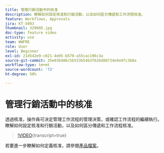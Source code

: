 ```yaml
---
title: 管理行銷活動中的核准
description: 瞭解如何設定核准和行銷活動，以及如何區分傳遞和工作流程核准。
feature: Workflows, Approvals
jira: KT-5093
thumbnail: 329605.jpg
doc-type: feature video
activity: use
team: WWFRE
role: User
level: Beginner
exl-id: 21d542e9-c021-4e05-b570-a55cac196c3a
source-git-commit: 35e036486c5b533b54b3f626d88734e9a9fc3b8a
workflow-type: tm+mt
source-wordcount: '72'
ht-degree: 50%

---
```


# 管理行銷活動中的核准

透過核准，操作員可決定管理工作流程的管理決策，或確認工作流程的繼續執行。
瞭解如何設定核准和行銷活動，以及如何區分傳遞和工作流程核准。

>[!VIDEO](https://video.tv.adobe.com/v/329605?quality=12&learn=on){transcript=true}

若要進一步瞭解如何定義核准，請參閱[產品檔案](https://experienceleague.adobe.com/docs/campaign-classic/using/automating-with-workflows/executing-a-workflow/defining-approvals.html?lang=zh-Hant#sending-emails)。
